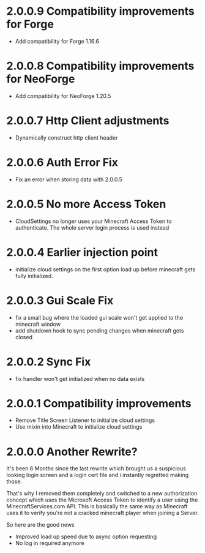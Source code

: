 # 2.0.0.9 Compatibility improvements for Forge

- Add compatibility for Forge 1.16.6

# 2.0.0.8 Compatibility improvements for NeoForge

- Add compatibility for NeoForge 1.20.5

# 2.0.0.7 Http Client adjustments

- Dynamically construct http client header

# 2.0.0.6 Auth Error Fix

- Fix an error when storing data with 2.0.0.5

# 2.0.0.5 No more Access Token

- CloudSettings no longer uses your Minecraft Access Token to authenticate. The whole server login process is used
  instead

# 2.0.0.4 Earlier injection point

- initialize cloud settings on the first option load up before minecraft gets fully initialized.

# 2.0.0.3 Gui Scale Fix

- fix a small bug where the loaded gui scale won't get applied to the minecraft window
- add shutdown hook to sync pending changes when minecraft gets closed

# 2.0.0.2 Sync Fix

- fix handler won't get initialized when no data exists

# 2.0.0.1 Compatibility improvements

- Remove Title Screen Listener to initialize cloud settings
- Use mixin into Minecraft to initialize cloud settings

# 2.0.0.0 Another Rewrite?

It's been 6 Months since the last rewrite which brought us a suspicious looking login screen and a login cert file and
i instantly regretted making those.

That's why I removed them completely and switched to a new authorization concept
which uses the Microsoft Access Token to identify a user using the MinecraftServices.com API. This is basically the same
way as Minecraft uses it to verify you're not a cracked minecraft player when joining a Server.

So here are the good news

- Improved load up speed due to async option requesting
- No log in required anymore

